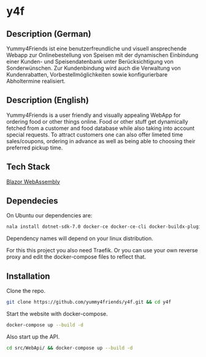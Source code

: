 # y4f

## Description (German)

Yummy4Friends ist eine benutzerfreundliche und visuell ansprechende Webapp zur Onlinebestellung von Speisen mit der dynamischen Einbindung einer Kunden- und Speisendatenbank unter Berücksichtigung von Sonderwünschen. Zur Kundenbindung wird auch die Verwaltung von Kundenrabatten, Vorbestellmöglichkeiten sowie konfigurierbare Abholtermine realisiert.

## Description (English)

Yummy4Friends is a user friendly and visually appealing WebApp for ordering food or other things online. Food or other stuff get dynamically fetched from a customer and food database while also taking into account special requests. To attract customers one can also offer limeted time sales/coupons, ordering in advance as well as being able to choosing their preferred pickup time.  

## Tech Stack

[Blazor WebAssembly](https://dotnet.microsoft.com/en-us/apps/aspnet/web-apps/blazor)

## Dependecies

On Ubuntu our dependencies are:

```bash
nala install dotnet-sdk-7.0 docker-ce docker-ce-cli docker-buildx-plugin docker-compose-plugin
```

Dependency names will depend on your linux distribution.

For this this project you also need Traefik. Or you can use your own reverse proxy and edit the docker-compose files to reflect that. 

## Installation

Clone the repo.

```bash
git clone https://github.com/yummy4friends/y4f.git && cd y4f
```

Start the website with docker-compose.

```bash
docker-compose up --build -d
```

Also start up the API.

```bash
cd src/WebApi/ && docker-compose up --build -d
```